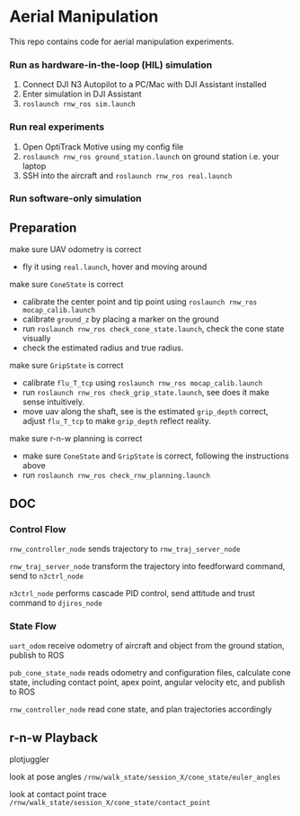 # Aerial Manipulation

This repo contains code for aerial manipulation experiments.



### Run as hardware-in-the-loop (HIL) simulation

1. Connect DJI N3 Autopilot to a PC/Mac with DJI Assistant installed
2. Enter simulation in DJI Assistant
3. `roslaunch rnw_ros sim.launch`



### Run real experiments

1. Open OptiTrack Motive using my config file 
2. `roslaunch rnw_ros ground_station.launch` on ground station i.e. your laptop
3. SSH into the aircraft and `roslaunch rnw_ros real.launch`



### Run software-only simulation



## Preparation



make sure UAV odometry is correct

- fly it using `real.launch`, hover and moving around



make sure `ConeState` is correct

- calibrate the center point and tip point using `roslaunch rnw_ros mocap_calib.launch`
- calibrate `ground_z` by placing a marker on the ground
- run `roslaunch rnw_ros check_cone_state.launch`, check the cone state visually
- check the estimated radius and true radius.



make sure `GripState` is correct

- calibrate `flu_T_tcp` using `roslaunch rnw_ros mocap_calib.launch`
- run `roslaunch rnw_ros check_grip_state.launch`, see does it make sense intuitively.
- move uav along the shaft, see is the estimated `grip_depth` correct, adjust `flu_T_tcp` to make `grip_depth` reflect reality.



make sure r-n-w planning is correct

- make sure `ConeState` and `GripState` is correct, following the instructions above
- run `roslaunch rnw_ros check_rnw_planning.launch` 



## DOC



### Control Flow

`rnw_controller_node` sends trajectory to  `rnw_traj_server_node`

`rnw_traj_server_node` transform the trajectory into feedforward command, send to `n3ctrl_node`

`n3ctrl_node` performs cascade PID control, send attitude and trust command to `djiros_node`



### State Flow

`uart_odom` receive odometry of aircraft and object from the ground station, publish to ROS

`pub_cone_state_node` reads odometry and configuration files, calculate cone state, including contact point, apex point, angular velocity etc, and publish to ROS

`rnw_controller_node` read cone state, and plan trajectories accordingly





## r-n-w Playback



plotjuggler

look at pose angles `/rnw/walk_state/session_X/cone_state/euler_angles`

look at contact point trace `/rnw/walk_state/session_X/cone_state/contact_point`